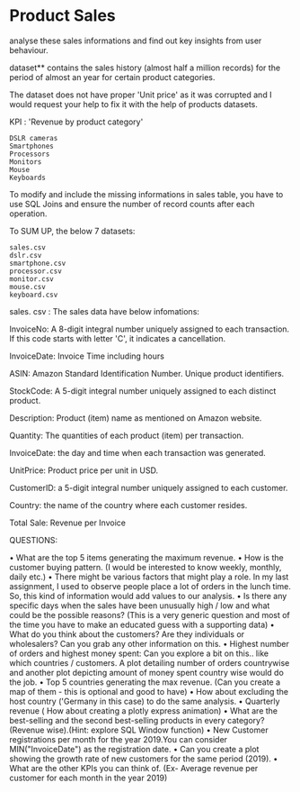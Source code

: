 # Product Sales 

analyse these sales informations and find out key insights from user behaviour. 

dataset** contains the sales history (almost half a million records) for the period of almost an year for certain product categories.

The dataset does not have proper 'Unit price' as it was corrupted and I would request your help to fix it with the help of products datasets.

KPI : 'Revenue by product category' 

    DSLR cameras
    Smartphones
    Processors
    Monitors
    Mouse
    Keyboards

To modify and include the missing informations in sales table, you have to use SQL Joins and ensure the number of record counts after each operation.

To SUM UP, the below 7 datasets:

    sales.csv
    dslr.csv
    smartphone.csv
    processor.csv
    monitor.csv
    mouse.csv
    keyboard.csv

sales. csv : The sales data have below infomations:

InvoiceNo: A 8-digit integral number uniquely assigned to each transaction. If this code starts with letter 'C', it indicates a cancellation.

InvoiceDate: Invoice Time including hours

ASIN: Amazon Standard Identification Number. Unique product identifiers.

StockCode: A 5-digit integral number uniquely assigned to each distinct product.

Description: Product (item) name as mentioned on Amazon website.

Quantity: The quantities of each product (item) per transaction.

InvoiceDate: the day and time when each transaction was generated.

UnitPrice: Product price per unit in USD.

CustomerID: a 5-digit integral number uniquely assigned to each customer.

Country: the name of the country where each customer resides.

Total Sale: Revenue per Invoice

QUESTIONS: 

•	What are the top 5 items generating the maximum revenue.
•	How is the customer buying pattern.
(I would be interested to know weekly, monthly, daily etc.)
•	There might be various factors that might play a role. In my last assignment, I used to observe people place a lot of orders in the lunch time. So, this kind of information would add values to our analysis.
•	Is there any specific days when the sales have been unusually high / low and what could be the possible reasons? (This is a very generic question and most of the time you have to make an educated guess with a supporting data)
•	What do you think about the customers? Are they individuals or wholesalers?
Can you grab any other information on this.
•	Highest number of orders and highest money spent: Can you explore a bit on this.. like which countries / customers.
A plot detailing number of orders countrywise and another plot depicting amount of money spent country wise would do the job.
•	Top 5 countries generating the max revenue. (Can you create a map of them - this is optional and good to have)
•	How about excluding the host country ('Germany in this case) to do the same analysis.
•	Quarterly revenue ( How about creating a plotly express animation)
•	What are the best-selling and the second best-selling products in every category? (Revenue wise).(Hint: explore SQL Window function)
•	New Customer registrations per month for the year 2019.You can consider MIN("InvoiceDate") as the registration date.
•	Can you create a plot showing the growth rate of new customers for the same period (2019).
•	What are the other KPIs you can think of. (Ex- Average revenue per customer for each month in the year 2019)
